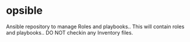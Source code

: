 # opsible
Ansible repository to manage Roles and playbooks.. This will contain roles and playbooks.. DO NOT checkin any Inventory files.
